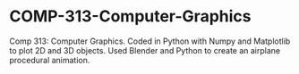 # COMP-313-Computer-Graphics
Comp 313: Computer Graphics. Coded in Python with Numpy and Matplotlib to plot 2D and 3D objects. Used Blender and Python to create an airplane procedural animation.
